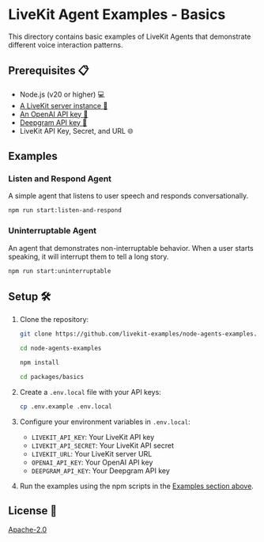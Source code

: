 # LiveKit Agent Examples - Basics

This directory contains basic examples of LiveKit Agents that demonstrate different voice interaction patterns.

## Prerequisites 📋

- Node.js (v20 or higher) 💻
- [A LiveKit server instance 📡](https://docs.livekit.io/home/self-hosting/server-setup/)
- [An OpenAI API key 🔑](https://platform.openai.com/api-keys)
- [Deepgram API key 💬](https://developers.deepgram.com/docs/create-additional-api-keys)
- LiveKit API Key, Secret, and URL 🌐

## Examples

### Listen and Respond Agent

A simple agent that listens to user speech and responds conversationally.

```bash
npm run start:listen-and-respond
```

### Uninterruptable Agent

An agent that demonstrates non-interruptable behavior. When a user starts speaking, it will interrupt them to tell a long story.

```bash
npm run start:uninterruptable
```

## Setup 🛠️

1. Clone the repository:

   ```bash
   git clone https://github.com/livekit-examples/node-agents-examples.git

   cd node-agents-examples
   
   npm install
   
   cd packages/basics
   ```

2. Create a `.env.local` file with your API keys:

   ```bash
   cp .env.example .env.local
   ```

3. Configure your environment variables in `.env.local`:

   - `LIVEKIT_API_KEY`: Your LiveKit API key
   - `LIVEKIT_API_SECRET`: Your LiveKit API secret
   - `LIVEKIT_URL`: Your LiveKit server URL
   - `OPENAI_API_KEY`: Your OpenAI API key
   - `DEEPGRAM_API_KEY`: Your Deepgram API key

4. Run the examples using the npm scripts in the [Examples section above](#examples).

## License 📝

[Apache-2.0](../../LICENSE.md)
